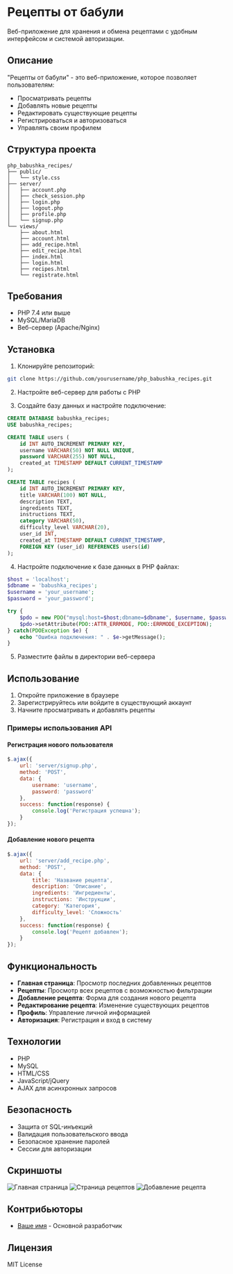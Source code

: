 # Рецепты от бабули

Веб-приложение для хранения и обмена рецептами с удобным интерфейсом и системой авторизации.

## Описание

"Рецепты от бабули" - это веб-приложение, которое позволяет пользователям:
- Просматривать рецепты
- Добавлять новые рецепты
- Редактировать существующие рецепты
- Регистрироваться и авторизоваться
- Управлять своим профилем

## Структура проекта

```
php_babushka_recipes/
├── public/
│   └── style.css
├── server/
│   ├── account.php
│   ├── check_session.php
│   ├── login.php
│   ├── logout.php
│   ├── profile.php
│   └── signup.php
└── views/
    ├── about.html
    ├── account.html
    ├── add_recipe.html
    ├── edit_recipe.html
    ├── index.html
    ├── login.html
    ├── recipes.html
    └── registrate.html
```

## Требования

- PHP 7.4 или выше
- MySQL/MariaDB
- Веб-сервер (Apache/Nginx)

## Установка

1. Клонируйте репозиторий:
```bash
git clone https://github.com/yourusername/php_babushka_recipes.git
```

2. Настройте веб-сервер для работы с PHP

3. Создайте базу данных и настройте подключение:
```sql
CREATE DATABASE babushka_recipes;
USE babushka_recipes;

CREATE TABLE users (
    id INT AUTO_INCREMENT PRIMARY KEY,
    username VARCHAR(50) NOT NULL UNIQUE,
    password VARCHAR(255) NOT NULL,
    created_at TIMESTAMP DEFAULT CURRENT_TIMESTAMP
);

CREATE TABLE recipes (
    id INT AUTO_INCREMENT PRIMARY KEY,
    title VARCHAR(100) NOT NULL,
    description TEXT,
    ingredients TEXT,
    instructions TEXT,
    category VARCHAR(50),
    difficulty_level VARCHAR(20),
    user_id INT,
    created_at TIMESTAMP DEFAULT CURRENT_TIMESTAMP,
    FOREIGN KEY (user_id) REFERENCES users(id)
);
```

4. Настройте подключение к базе данных в PHP файлах:
```php
$host = 'localhost';
$dbname = 'babushka_recipes';
$username = 'your_username';
$password = 'your_password';

try {
    $pdo = new PDO("mysql:host=$host;dbname=$dbname", $username, $password);
    $pdo->setAttribute(PDO::ATTR_ERRMODE, PDO::ERRMODE_EXCEPTION);
} catch(PDOException $e) {
    echo "Ошибка подключения: " . $e->getMessage();
}
```

5. Разместите файлы в директории веб-сервера

## Использование

1. Откройте приложение в браузере
2. Зарегистрируйтесь или войдите в существующий аккаунт
3. Начните просматривать и добавлять рецепты

### Примеры использования API

#### Регистрация нового пользователя
```javascript
$.ajax({
    url: 'server/signup.php',
    method: 'POST',
    data: {
        username: 'username',
        password: 'password'
    },
    success: function(response) {
        console.log('Регистрация успешна');
    }
});
```

#### Добавление нового рецепта
```javascript
$.ajax({
    url: 'server/add_recipe.php',
    method: 'POST',
    data: {
        title: 'Название рецепта',
        description: 'Описание',
        ingredients: 'Ингредиенты',
        instructions: 'Инструкции',
        category: 'Категория',
        difficulty_level: 'Сложность'
    },
    success: function(response) {
        console.log('Рецепт добавлен');
    }
});
```

## Функциональность

- **Главная страница**: Просмотр последних добавленных рецептов
- **Рецепты**: Просмотр всех рецептов с возможностью фильтрации
- **Добавление рецепта**: Форма для создания нового рецепта
- **Редактирование рецепта**: Изменение существующих рецептов
- **Профиль**: Управление личной информацией
- **Авторизация**: Регистрация и вход в систему

## Технологии

- PHP
- MySQL
- HTML/CSS
- JavaScript/jQuery
- AJAX для асинхронных запросов

## Безопасность

- Защита от SQL-инъекций
- Валидация пользовательского ввода
- Безопасное хранение паролей
- Сессии для авторизации

## Скриншоты

![Главная страница](screenshots/main.png)
![Страница рецептов](screenshots/recipes.png)
![Добавление рецепта](screenshots/add_recipe.png)

## Контрибьюторы

- [Ваше имя](https://github.com/yourusername) - Основной разработчик

## Лицензия

MIT License 